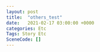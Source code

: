 ```yaml
---
layout: post
title:  "others_test"
date:   2021-02-17 03:00:00 +0000
categories: Etc
Tags: Story Etc
SceneCode: []
---
```


